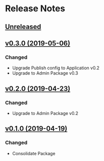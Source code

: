 # Release Notes

## [Unreleased](https://github.com/ixocreate/registry-package/compare/0.3.0...develop)

## [v0.3.0 (2019-05-06)](https://github.com/ixocreate/registry-package/compare/0.2.0...0.3.0)
### Changed
- Upgrade Publish config to Application v0.2
- Upgrade to Admin Package v0.3

## [v0.2.0 (2019-04-23)](https://github.com/ixocreate/registry-package/compare/0.1.0...0.2.0)
### Changed
- Upgrade to Admin Package v0.2

## [v0.1.0 (2019-04-19)](https://github.com/ixocreate/registry-package/compare/master...0.1.0)
### Changed
- Consolidate Package

